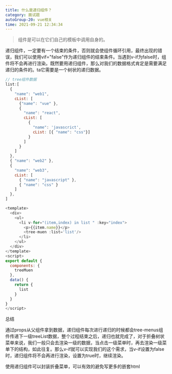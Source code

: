 ```yaml
---
title: 什么是递归组件？
category: 面试题
autoGroup-20: vue相关
time: 2021-09-21 12:34:34
---
```


> 组件是可以在它们自己的模板中调用自身的。  

递归组件，一定要有一个结束的条件，否则就会使组件循环引用，最终出现的错误，我们可以使用vif="false"作为递归组件的结束条件。当遇到v-if为false时，组件将不会再进行渲染。既然要用递归组件，那么对我们的数据格式肯定是需要满足递归的条件的。ta它需要是一个树状的递归数据。  

```javascript
// tree组件数据
list:[
  {
    "name": "web1",
    cList: [
      {"name": "vue" },
      {
        "name": "react",
        cList: [
          {
            "name": 'javascrict',
            cList: [{ "name": "css"}]
          }
        ]
      }
    ]
  },
  { "name": "web2" },
  {
    "name": "web3",
    cList: [
      { "name": "javascript" },
      { "name": "css" }
    ]
  },
]
```

```javascript
<template>
  <div>
    <ul>
      <li v-for="(item,index) in list " :key="index">
        <p>{{item.name}}</p>
        <tree-muen :list='list'/>
      </li>
    </ul>
  </div>
</template>
<script>
export default {
  components: {
    treeMuen
  },
  data() {
    return {
      list
    }
  }
}
</script>
```

总结

通过props从父组件拿到数据，递归组件每次进行递归的时候都会tree-menus组件传递下一级treeList数据，整个过程结束之后，递归也就完成了，对于折叠树状菜单来说，我们一般只会去渲染一级的数据，当点击一级菜单时，再去渲染一级菜单下的结构，如此往复。那么v-if就可以实现我们的这个需求，当v-if设置为false时，递归组件将不会再进行渲染，设置为true时，继续渲染。  

使用递归组件可以封装折叠菜单，可以有效的避免写更多的嵌套html